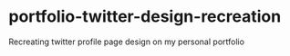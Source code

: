 # portfolio-twitter-design-recreation
Recreating twitter profile page design on my personal portfolio
